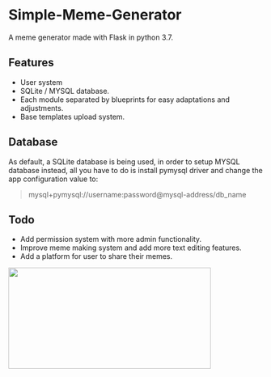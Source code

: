 # Simple-Meme-Generator
A meme generator made with Flask in python 3.7.

## Features
* User system
* SQLite / MYSQL database.
* Each module separated by blueprints for easy adaptations and adjustments.
* Base templates upload system.

## Database
As default, a SQLite database is being used, in order to setup MYSQL database instead, all you have to do is install pymysql driver and change the app configuration value to:
> mysql+pymysql://username:password@mysql-address/db_name

## Todo
* Add permission system with more admin functionality.
* Improve meme making system and add more text editing features.
* Add a platform for user to share their memes.


<img src="https://i.imgur.com/OS0gAVr.png" data-canonical-src="https://i.imgur.com/OS0gAVr.png" width="400" height="200" />

